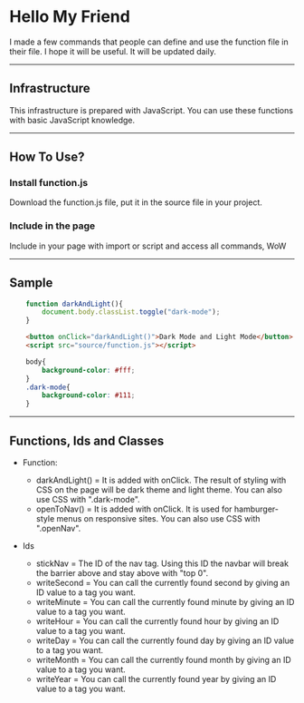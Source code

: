 # Hello My Friend

I made a few commands that people can define and use the function file in their file. I hope it will be useful. It will be updated daily.

---

## Infrastructure

This infrastructure is prepared with JavaScript. You can use these functions with basic JavaScript knowledge.


---

## How To Use?

### Install function.js

Download the function.js file, put it in the source file in your project.

### Include in the page

Include in your page with import or script and access all commands, WoW

---

## Sample

```js
	function darkAndLight(){
		document.body.classList.toggle("dark-mode");
	}
```
```html
	<button onClick="darkAndLight()">Dark Mode and Light Mode</button>
	<script src="source/function.js"></script>
```
```css
	body{
		background-color: #fff;
	}
	.dark-mode{
		background-color: #111;
	}
```

---

## Functions, Ids and Classes

 * Function:
    * darkAndLight() = It is added with onClick. The result of styling with CSS on the page will be dark theme and light theme. You can also use CSS with ".dark-mode".
    * openToNav() = It is added with onClick. It is used for hamburger-style menus on responsive sites. You can also use CSS with ".openNav".

 * Ids
 	* stickNav = The ID of the nav tag. Using this ID the navbar will break the barrier above and stay above with "top 0".
 	* writeSecond = You can call the currently found second by giving an ID value to a tag you want.
 	* writeMinute = You can call the currently found minute by giving an ID value to a tag you want.
 	* writeHour = You can call the currently found hour by giving an ID value to a tag you want.
 	* writeDay = You can call the currently found day by giving an ID value to a tag you want.
 	* writeMonth = You can call the currently found month by giving an ID value to a tag you want.
 	* writeYear = You can call the currently found year by giving an ID value to a tag you want.
